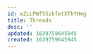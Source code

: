 ```yaml
---
id: wZLLPWfSSzkfetXTkYHmg
title: Threads
desc: ''
updated: 1639759645945
created: 1639759645945
---
```


